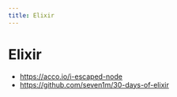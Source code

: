 ```yaml
---
title: Elixir
---
```


# Elixir

- https://acco.io/i-escaped-node
- https://github.com/seven1m/30-days-of-elixir
